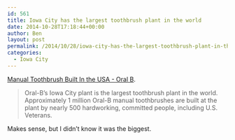 ```yaml
---
id: 561
title: Iowa City has the largest toothbrush plant in the world
date: 2014-10-28T17:18:44+00:00
author: Ben
layout: post
permalink: /2014/10/28/iowa-city-has-the-largest-toothbrush-plant-in-the-world/
categories:
  - Iowa City
---
```

[Manual Toothbrush Built In the USA - Oral B](http://www.oralb.com/oralbusa).

> Oral-B&#8217;s Iowa City plant is the largest toothbrush plant in the world. Approximately 1 million Oral-B manual toothbrushes are built at the plant by nearly 500 hardworking, committed people, including U.S. Veterans.

Makes sense, but I didn&#8217;t know it was the biggest.